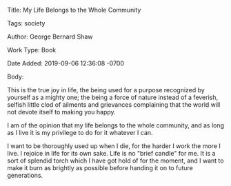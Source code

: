 Title:  My Life Belongs to the Whole Community

Tags:   society

Author: George Bernard Shaw

Work Type: Book

Date Added: 2019-09-06 12:36:08 -0700

Body: 

This is the true joy in life, the being used for a purpose recognized by yourself as a mighty one; the being a force of nature instead of a feverish, selfish little clod of ailments and grievances complaining that the world will not devote itself to making you happy.

I am of the opinion that my life belongs to the whole community, and as long as I live it is my privilege to do for it whatever I can.

I want to be thoroughly used up when I die, for the harder I work the more I live. I rejoice in life for its own sake. Life is no "brief candle" for me. It is a sort of splendid torch which I have got hold of for the moment, and I want to make it burn as brightly as possible before handing it on to future generations.
